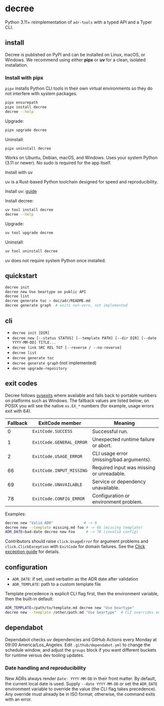 # decree

Python 3.11+ reimplementation of `adr-tools` with a typed API and a Typer CLI.

## install

Decree is published on PyPI and can be installed on Linux, macOS, or Windows.
We recommend using either **pipx** or **uv** for a clean, isolated installation.

### Install with pipx

`pipx` installs Python CLI tools in their own virtual environments so they do
not interfere with system packages.

```bash
pipx ensurepath
pipx install decree
decree --help
```

Upgrade:

```bash
pipx upgrade decree
```

Uninstall:

```bash
pipx uninstall decree
```

Works on Ubuntu, Debian, macOS, and Windows. Uses your system Python (3.11 or newer). No sudo is required for the app itself.

Install with uv

uv is a Rust-based Python toolchain designed for speed and reproducibility.

Install uv: [guide](https://docs.astral.sh/uv/getting-started/installation/)

Install decree:

```bash
uv tool install decree
decree --help
```

Upgrade:

```bash
uv tool upgrade decree
```

Uninstall:

```bash
uv tool uninstall decree
```

uv does not require system Python once installed.

## quickstart

```bash
decree init
decree new Use beartype on public API
decree list
decree generate toc > doc/adr/README.md
decree generate graph  # exits non-zero, not implemented
```

## cli

* `decree init [DIR]`
* `decree new [--status STATUS] [--template PATH] [--dir DIR] [--date YYYY-MM-DD] TITLE...`
* `decree link SRC REL TGT [--reverse / --no-reverse]`
* `decree list`
* `decree generate toc`
* `decree generate graph` (not implemented)
* `decree upgrade-repository`

## exit codes

Decree follows [sysexits](https://man.freebsd.org/cgi/man.cgi?query=sysexits&sektion=3) where
available and falls back to portable numbers on platforms such as Windows. The
fallback values are listed below; on POSIX you will see the native `os.EX_*`
numbers (for example, usage errors exit with 64).

| Fallback | ExitCode member | Meaning |
| -------- | --------------- | ------- |
| 0 | `ExitCode.SUCCESS` | Successful run. |
| 1 | `ExitCode.GENERAL_ERROR` | Unexpected runtime failure or abort. |
| 2 | `ExitCode.USAGE_ERROR` | CLI usage error (missing/bad arguments). |
| 66 | `ExitCode.INPUT_MISSING` | Required input was missing or unreadable. |
| 69 | `ExitCode.UNAVAILABLE` | Service or dependency unavailable. |
| 78 | `ExitCode.CONFIG_ERROR` | Configuration or environment problem. |

Examples:

```bash
decree new "Valid ADR"              # -> 0
decree new --template missing.md foo # -> 66 (missing template)
ADR_DATE=bad-date decree new Foo     # -> 78 (invalid config)
```

Contributors should raise `click.UsageError` for argument problems and
`click.ClickException` with `ExitCode` for domain failures. See the
[Click exception guide](https://click.palletsprojects.com/en/stable/exceptions/)
for details.

## configuration

* `ADR_DATE`: if set, used verbatim as the ADR date after validation
* `ADR_TEMPLATE`: path to a custom template file

Template precedence is explicit CLI flag first, then the environment variable, then the
built-in default:

```bash
ADR_TEMPLATE=/path/to/template.md decree new "Use beartype"
decree new --template /other/path.md "Use beartype"  # CLI overrides env var
```

## dependabot

Dependabot checks uv dependencies and GitHub Actions every Monday at 09:00 America/Los_Angeles.
Edit `.github/dependabot.yml` to change the schedule window,
and adjust the `groups` block if you want different buckets for runtime versus dev tooling updates.

### Date handling and reproducibility

New ADRs always render `Date: YYYY-MM-DD` in their front matter. By default, the
current local date is used. Supply `--date YYYY-MM-DD` or set the `ADR_DATE`
environment variable to override the value (the CLI flag takes precedence). Any
override must already be in ISO format; otherwise, the command exits with an
error.
